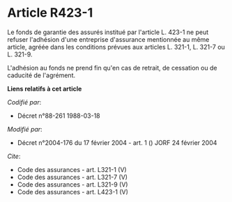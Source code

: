# Article R423-1

Le fonds de garantie des assurés institué par l'article L. 423-1 ne peut refuser l'adhésion d'une entreprise d'assurance
mentionnée au même article, agréée dans les conditions prévues aux articles L. 321-1, 
L. 321-7 ou L. 321-9. 

L'adhésion au fonds ne prend fin qu'en cas de retrait, de cessation ou de caducité de l'agrément.

**Liens relatifs à cet article**

_Codifié par_:

  - Décret n°88-261 1988-03-18

_Modifié par_:

  - Décret n°2004-176 du 17 février 2004 - art. 1 () JORF 24 février 2004

_Cite_:

  - Code des assurances - art. L321-1 (V)
  - Code des assurances - art. L321-7 (V)
  - Code des assurances - art. L321-9 (V)
  - Code des assurances - art. L423-1 (V)
